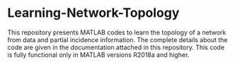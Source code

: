 # Learning-Network-Topology
This repository presents MATLAB codes to learn the topology of a network from data and partial incidence information. The complete details about the code are given in the documentation attached in this repository. This code is fully functional only in MATLAB versions R2018a and higher. 
